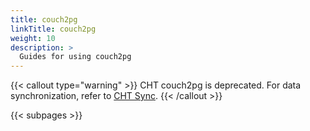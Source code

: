 ```yaml
---
title: couch2pg
linkTitle: couch2pg
weight: 10
description: >
  Guides for using couch2pg
---
```


{{< callout type="warning" >}}
  CHT couch2pg is deprecated. For data synchronization, refer to [CHT Sync](//hosting/analytics).
{{< /callout >}}

{{< subpages >}}